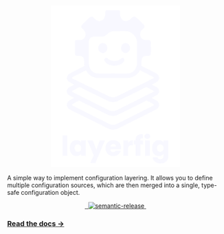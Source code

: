<p align="center">
  <picture>
    <source media="(prefers-color-scheme: dark)" srcset="./docs/src/assets/logo-bottom-text-dark.svg" width="300" alt="Layfig logo">
    <source media="(prefers-color-scheme: light)" srcset="./docs/src/assets/logo-bottom-text.svg" width="300" alt="Layfig logo">
    <img width="300" alt="Layfig logo" src="./docs/src/assets/logo-bottom-text.svg">
  </picture>

  <br/>
  
  A simple way to implement configuration layering. It allows you to define multiple configuration sources, which are then merged into a single, type-safe configuration object.
</p>

<div align="center">
  <a href="https://www.npmjs.com/package/@layerfig/config" target="\_parent">
    <img alt="" src="https://img.shields.io/npm/dm/@layerfig/config.svg" />
  </a>
  <a
    href="https://bundlejs.com/?q=%40layerfig%2Fconfig&config=%7B%22esbuild%22%3A%7B%22external%22%3A%5B%22json5%22%2C%22lodash-es%22%2C%22yaml%22%5D%7D%7D&badge="
    target="\_parent"
  >
    <img
      alt=""
      src="https://deno.bundlejs.com/badge?config=%7B%22esbuild%22%3A%7B%22external%22%3A%5B%22json5%22%2C%22lodash-es%22%2C%22yaml%22%5D%7D%7D&q=%40layerfig%2Fconfig"
    />
  </a>
  <a href="#badge">
    <img
      alt="semantic-release"
      src="https://img.shields.io/badge/%20%20%F0%9F%93%A6%F0%9F%9A%80-semantic--release-e10079.svg"
    />
  </a>
  <a href="https://github.com/raulfdm/layerfig/" target="\_parent">
    <img
      alt=""
      src="https://img.shields.io/github/stars/raulfdm/layerfig.svg?style=social&label=Star"
    />
  </a>
</div>

### [Read the docs →](https://layerfig.raulmelo.workers.dev)
